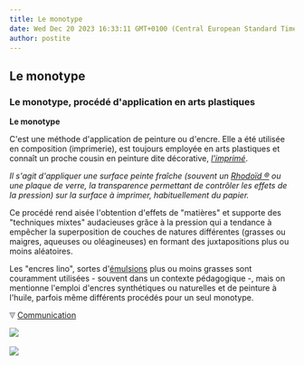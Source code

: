 ```yaml
---
title: Le monotype
date: Wed Dec 20 2023 16:33:11 GMT+0100 (Central European Standard Time)
author: postite
---
```


## Le monotype
### Le monotype, procédé d'application en arts plastiques
 **Le monotype**  

C'est une méthode d'application de peinture ou d'encre. Elle a été utilisée en composition (imprimerie), est toujours employée en arts plastiques et connaît un proche cousin en peinture dite décorative, _[l'imprimé](imprime.html)_.

_Il s'agit d'appliquer une surface peinte fraîche (souvent un [Rhodoïd ®](rhodoid.html) ou une plaque de verre, la transparence permettant de contrôler les effets de la pression) sur la surface à imprimer, habituellement du papier._

Ce procédé rend aisée l'obtention d'effets de "matières" et supporte des "techniques mixtes" audacieuses grâce à la pression qui a tendance à empêcher la superposition de couches de natures différentes (grasses ou maigres, aqueuses ou oléagineuses) en formant des juxtapositions plus ou moins aléatoires.

Les "encres lino", sortes d'[émulsions](liantsemulsions.html) plus ou moins grasses sont couramment utilisées - souvent dans un contexte pédagogique -, mais on mentionne l'emploi d'encres synthétiques ou naturelles et de peinture à l'huile, parfois même différents procédés pour un seul monotype.



![](images/flechebas.gif) [Communication](http://www.artrealite.com/annonceurs.htm) 

[![](https://cbonvin.fr/sites/regie.artrealite.com/visuels/campagne1.png)](index-2.html#20131014)

![](https://cbonvin.fr/sites/regie.artrealite.com/visuels/campagne2.png)